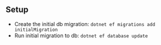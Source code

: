 
## Setup

- Create the initial db migration: `dotnet ef migrations add initialMigration`
- Run initial migration to db: `dotnet ef database update`

